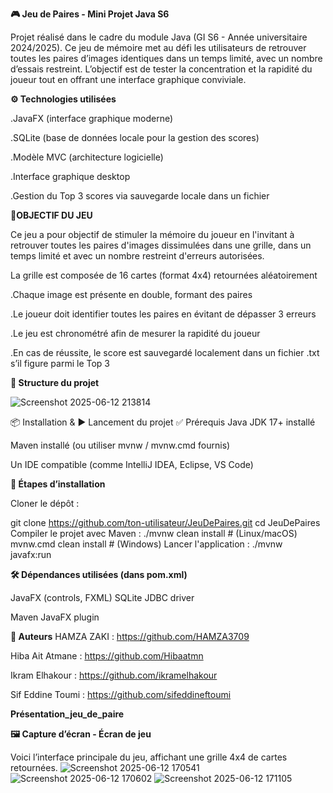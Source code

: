 **🎮 Jeu de Paires - Mini Projet Java S6**

Projet réalisé dans le cadre du module Java (GI S6 - Année universitaire 2024/2025).
Ce jeu de mémoire met au défi les utilisateurs de retrouver toutes les paires d’images identiques dans un temps limité, 
avec un nombre d’essais restreint. L’objectif est de tester la concentration et la rapidité du joueur tout en offrant une interface graphique conviviale.

**⚙️ Technologies utilisées**

.JavaFX (interface graphique moderne)

.SQLite (base de données locale pour la gestion des scores)

.Modèle MVC (architecture logicielle)

.Interface graphique desktop

.Gestion du Top 3 scores via sauvegarde locale dans un fichier

**🎯OBJECTIF DU JEU**

Ce jeu a pour objectif de stimuler la mémoire du joueur en l'invitant à retrouver toutes les paires d'images dissimulées dans une grille,
dans un temps limité et avec un nombre restreint d'erreurs autorisées.

La grille est composée de 16 cartes (format 4x4) retournées aléatoirement

.Chaque image est présente en double, formant des paires

.Le joueur doit identifier toutes les paires en évitant de dépasser 3 erreurs

.Le jeu est chronométré afin de mesurer la rapidité du joueur

.En cas de réussite, le score est sauvegardé localement dans un fichier .txt s’il figure parmi le Top 3

**📁 Structure du projet** 

![Screenshot 2025-06-12 213814](https://github.com/user-attachments/assets/938a113f-0e22-4e5b-81e1-2da48330ce30)


📦 Installation & ▶️ Lancement du projet
✅ Prérequis
Java JDK 17+ installé

Maven installé (ou utiliser mvnw / mvnw.cmd fournis)

Un IDE compatible (comme IntelliJ IDEA, Eclipse, VS Code)

**🔧 Étapes d’installation**

Cloner le dépôt :

git clone https://github.com/ton-utilisateur/JeuDePaires.git
cd JeuDePaires
Compiler le projet avec Maven :
./mvnw clean install       # (Linux/macOS)
mvnw.cmd clean install     # (Windows)
Lancer l'application :
./mvnw javafx:run

**🛠️ Dépendances utilisées (dans pom.xml)**

JavaFX (controls, FXML)
SQLite JDBC driver

Maven JavaFX plugin

**👥 Auteurs**
HAMZA ZAKI :
https://github.com/HAMZA3709

 Hiba Ait Atmane :
https://github.com/Hibaatmn

 Ikram Elhakour :
https://github.com/ikramelhakour

Sif Eddine Toumi :
https://github.com/sifeddineftoumi

**Présentation_jeu_de_paire**


**🖼️ Capture d’écran - Écran de jeu**

Voici l’interface principale du jeu, affichant une grille 4x4 de cartes retournées.
![Screenshot 2025-06-12 170541](https://github.com/user-attachments/assets/7d59b010-73d5-437d-8027-6190d3a474f6)
![Screenshot 2025-06-12 170602](https://github.com/user-attachments/assets/e886aaec-7a49-4b07-af73-8e31d33519b4)
![Screenshot 2025-06-12 171105](https://github.com/user-attachments/assets/17446f0b-70da-4686-b2c1-072fe433a315)





